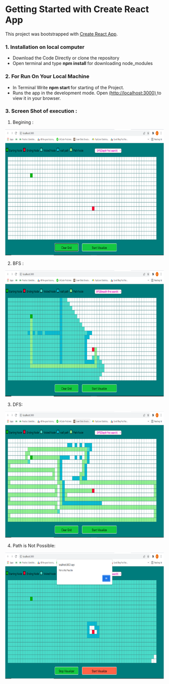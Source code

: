 # Getting Started with Create React App

This project was bootstrapped with [Create React App](https://github.com/facebook/create-react-app).

### 1. Installation on local computer
<ul>
 <li>
    Download the Code Directly or clone the repository
 </li>
  
<li>
    Open terminal and type <b> npm install </b> for downloading node_modules
</li>
  
</ul>

### 2. For Run On Your Local Machine
<ul>
  <li>
      In Terminal Write <b> npm start </b> for starting of the Project.
  </li>  
  <li>
     Runs the app in the development mode.
    Open <a href='http://localhost:3000'>(http://localhost:3000) </a> to view it in your browser.
  </li>

</ul>

### 3. Screen Shot of execution :

1) Begining : 

<img alt='Begining of Project'  src="images/begining.PNG" style = "width : 800px ; height : 400px ">

2) BFS : 

<img alt='BFS'  src="images/bfs.PNG" style = "width : 800px ; height : 400px ">

3) DFS:
<img alt='DFS'  src="images/dfs.PNG" style = "width : 800px ; height : 400px ">

4) Path is Not Possible:
<img alt='Path is Not Possible'  src="images/pathNotPossible.PNG" style = "width : 800px ; height : 400px ">



